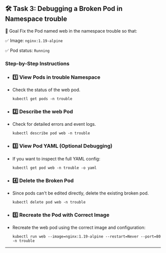 ## 🛠️ Task 3: Debugging a Broken Pod in Namespace trouble

🎯 Goal
Fix the Pod named web in the namespace trouble so that:

✅ Image: `nginx:1.19-alpine`

✅ Pod status: `Running`

### Step-by-Step Instructions
- ### 1️⃣ View Pods in trouble Namespace
- Check the status of the web pod.
  ```
  kubectl get pods -n trouble
  ```
- ### 2️⃣ Describe the web Pod
- Check for detailed errors and event logs.
  ```
  kubectl describe pod web -n trouble
  ```
- ### 3️⃣ View Pod YAML (Optional Debugging)
- If you want to inspect the full YAML config:
  ```
  kubectl get pod web -n trouble -o yaml
  ```
- ### 4️⃣ Delete the Broken Pod
- Since pods can't be edited directly, delete the existing broken pod.
  ```
  kubectl delete pod web -n trouble
  ```
- ### 5️⃣ Recreate the Pod with Correct Image
- Recreate the web pod using the correct image and configuration:
  ```
  kubectl run web --image=nginx:1.19-alpine --restart=Never --port=80 -n trouble
  ```
  
--- 


